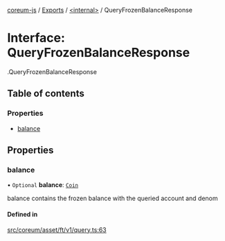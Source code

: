 [coreum-js](../README.md) / [Exports](../modules.md) / [<internal\>](../modules/internal_.md) / QueryFrozenBalanceResponse

# Interface: QueryFrozenBalanceResponse

[<internal>](../modules/internal_.md).QueryFrozenBalanceResponse

## Table of contents

### Properties

- [balance](internal_.QueryFrozenBalanceResponse.md#balance)

## Properties

### balance

• `Optional` **balance**: [`Coin`](../modules/internal_.md#coin)

balance contains the frozen balance with the queried account and denom

#### Defined in

[src/coreum/asset/ft/v1/query.ts:63](https://github.com/PulsaraIO/coreum-js/blob/64a1208/src/coreum/asset/ft/v1/query.ts#L63)
